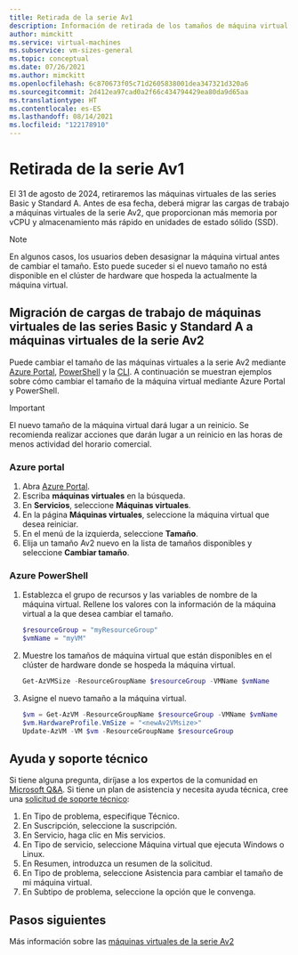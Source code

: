 ```yaml
---
title: Retirada de la serie Av1
description: Información de retirada de los tamaños de máquina virtual de la serie Av1.
author: mimckitt
ms.service: virtual-machines
ms.subservice: vm-sizes-general
ms.topic: conceptual
ms.date: 07/26/2021
ms.author: mimckitt
ms.openlocfilehash: 6c870673f05c71d2605838001dea347321d320a6
ms.sourcegitcommit: 2d412ea97cad0a2f66c434794429ea80da9d65aa
ms.translationtype: HT
ms.contentlocale: es-ES
ms.lasthandoff: 08/14/2021
ms.locfileid: "122178910"
---
```

# <a name="av1-series-retirement"></a>Retirada de la serie Av1

El 31 de agosto de 2024, retiraremos las máquinas virtuales de las series Basic y Standard A. Antes de esa fecha, deberá migrar las cargas de trabajo a máquinas virtuales de la serie Av2, que proporcionan más memoria por vCPU y almacenamiento más rápido en unidades de estado sólido (SSD).

> [!NOTE]
> En algunos casos, los usuarios deben desasignar la máquina virtual antes de cambiar el tamaño. Esto puede suceder si el nuevo tamaño no está disponible en el clúster de hardware que hospeda la actualmente la máquina virtual.


## <a name="migrate-workloads-from-basic-and-standard-a-series-vms-to-av2-series-vms"></a>Migración de cargas de trabajo de máquinas virtuales de las series Basic y Standard A a máquinas virtuales de la serie Av2 

Puede cambiar el tamaño de las máquinas virtuales a la serie Av2 mediante [Azure Portal](https://portal.azure.com), [PowerShell](windows/resize-vm.md) y la [CLI](/linux/change-vm-size.md). A continuación se muestran ejemplos sobre cómo cambiar el tamaño de la máquina virtual mediante Azure Portal y PowerShell. 

> [!IMPORTANT]
> El nuevo tamaño de la máquina virtual dará lugar a un reinicio. Se recomienda realizar acciones que darán lugar a un reinicio en las horas de menos actividad del horario comercial. 

### <a name="azure-portal"></a>Azure portal 
1. Abra [Azure Portal](https://portal.azure.com).
1. Escriba **máquinas virtuales** en la búsqueda.
1. En **Servicios**, seleccione **Máquinas virtuales**.
1. En la página **Máquinas virtuales**, seleccione la máquina virtual que desea reiniciar.
1. En el menú de la izquierda, seleccione **Tamaño**.
1. Elija un tamaño Av2 nuevo en la lista de tamaños disponibles y seleccione **Cambiar tamaño**.

### <a name="azure-powershell"></a>Azure PowerShell
1. Establezca el grupo de recursos y las variables de nombre de la máquina virtual. Rellene los valores con la información de la máquina virtual a la que desea cambiar el tamaño. 

    ```powershell
    $resourceGroup = "myResourceGroup"
    $vmName = "myVM"
    ```
2. Muestre los tamaños de máquina virtual que están disponibles en el clúster de hardware donde se hospeda la máquina virtual.

    ```powershell
    Get-AzVMSize -ResourceGroupName $resourceGroup -VMName $vmName
    ```

3. Asigne el nuevo tamaño a la máquina virtual.

    ```powershell
    $vm = Get-AzVM -ResourceGroupName $resourceGroup -VMName $vmName
    $vm.HardwareProfile.VmSize = "<newAv2VMsize>"
    Update-AzVM -VM $vm -ResourceGroupName $resourceGroup
    ```

## <a name="help-and-support"></a>Ayuda y soporte técnico

Si tiene alguna pregunta, diríjase a los expertos de la comunidad en [Microsoft Q&A](/answers/topics/azure-virtual-machines.html). Si tiene un plan de asistencia y necesita ayuda técnica, cree una [solicitud de soporte técnico](https://portal.azure.com/#blade/Microsoft_Azure_Support/HelpAndSupportBlade/newsupportrequest):

1. En Tipo de problema, especifique Técnico.
1. En Suscripción, seleccione la suscripción.
1. En Servicio, haga clic en Mis servicios.
1. En Tipo de servicio, seleccione Máquina virtual que ejecuta Windows o Linux.
1. En Resumen, introduzca un resumen de la solicitud.
1. En Tipo de problema, seleccione Asistencia para cambiar el tamaño de mi máquina virtual.
1. En Subtipo de problema, seleccione la opción que le convenga.

## <a name="next-steps"></a>Pasos siguientes
Más información sobre las [máquinas virtuales de la serie Av2](av2-series.md)